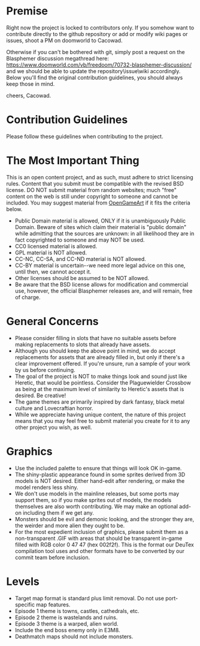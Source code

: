 # Premise #

Right now the project is locked to contributors only. If you somehow want to contribute directly to the github repository or add or modify wiki pages or issues, shoot a PM on doomworld to Cacowad.

Otherwise if you can't be bothered with git, simply post a request on the Blasphemer discussion megathread here: https://www.doomworld.com/vb/freedoom/70732-blasphemer-discussion/ and we should be able to update the repository\issue\wiki accordingly.  
Below you'll find the original contribution guidelines, you should always keep those in mind.

cheers, Cacowad.

# Contribution Guidelines #

Please follow these guidelines when contributing to the project.

# The Most Important Thing #

This is an open content project, and as such, must adhere to strict licensing rules.  Content that you submit must be compatible with the revised BSD license.  DO NOT submit material from random websites; much "free" content on the web is still under copyright to someone and cannot be included.  You may suggest material from [OpenGameArt](http://OpenGameArt.org) if it fits the criteria below.

  * Public Domain material is allowed, ONLY if it is unambiguously Public Domain.  Beware of sites which claim their material is "public domain" while admitting that the sources are unknown: in all likelihood they are in fact copyrighted to someone and may NOT be used.
  * CC0 licensed material is allowed.
  * GPL material is NOT allowed.
  * CC-NC, CC-SA, and CC-ND material is NOT allowed.
  * CC-BY material is uncertain--we need more legal advice on this one, until then, we cannot accept it.
  * Other licenses should be assumed to be NOT allowed.
  * Be aware that the BSD license allows for modification and commercial use, however, the official Blasphemer releases are, and will remain, free of charge.  

# General Concerns #

  * Please consider filling in slots that have no suitable assets before making replacements to slots that already have assets.
  * Although you should keep the above point in mind, we do accept replacements for assets that are already filled in, but only if there's a clear improvement offered.  If you're unsure, run a sample of your work by us before continuing.
  * The goal of the project is NOT to make things look and sound just like Heretic, that would be pointless.  Consider the Plaguewielder Crossbow as being at the maximum level of similarity to Heretic's assets that is desired.  Be creative!
  * The game themes are primarily inspired by dark fantasy, black metal culture and Lovecraftian horror.
  * While we appreciate having unique content, the nature of this project means that you may feel free to submit material you create for it to any other project you wish, as well.

# Graphics #

  * Use the included palette to ensure that things will look OK in-game.
  * The shiny-plastic appearance found in some sprites derived from 3D models is NOT desired.  Either hand-edit after rendering, or make the model renders less shiny.
  * We don't use models in the mainline releases, but some ports may support them, so if you make sprites out of models, the models themselves are also worth contributing.  We may make an optional add-on including them if we get any.
  * Monsters should be evil and demonic looking, and the stronger they are, the weirder and more alien they ought to be.
  * For the most expedient inclusion of graphics, please submit them as a non-transparent .GIF with areas that should be transparent in-game filled with RGB color 0 47 47 (hex 002f2f).  This is the format our DeuTex compilation tool uses and other formats have to be converted by our commit team before inclusion.  

# Levels #

  * Target map format is standard plus limit removal. Do not use port-specific map features.
  * Episode 1 theme is towns, castles, cathedrals, etc.
  * Episode 2 theme is wastelands and ruins.
  * Episode 3 theme is a warped, alien world.
  * Include the end boss enemy only in E3M8.
  * Deathmatch maps should not include monsters.
